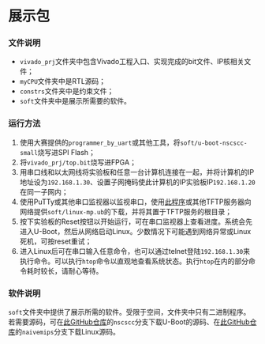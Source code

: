 # 展示包
### 文件说明

- `vivado_prj`文件夹中包含Vivado工程入口、实现完成的bit文件、IP核相关文件；
- `myCPU`文件夹中是RTL源码；
- `constrs`文件夹中是约束文件；
- `soft`文件夹中是展示所需要的软件。

### 运行方法

1. 使用大赛提供的`programmer_by_uart`或其他工具，将`soft/u-boot-nscscc-small`烧写进SPI Flash；
2. 将`vivado_prj/top.bit`烧写进FPGA；
3. 用串口线和以太网线将实验板和任意一台计算机连接在一起，并将计算机的IP地址设为`192.168.1.30`、设置子网掩码使此计算机的IP实验板IP`192.168.1.20`在同一子网内；
4. 使用PuTTy或其他串口监视器以监视串口，使用[此程序](https://bitbucket.org/phjounin/tftpd64/downloads/Tftpd64-4.62-setup.exe)或其他TFTP服务器向网络提供`soft/linux-mp.ub`的下载，并将其置于TFTP服务的根目录；
5. 按下实验板的Reset按钮以开始运行，可在串口监视器上查看进度。系统会先进入U-Boot，然后从网络启动Linux。少数情况下可能遇到网络异常或Linux死机，可按reset重试；
6. 进入Linux后可在串口输入任意命令，也可以通过telnet登陆`192.168.1.30`来执行命令。可以执行`htop`命令以直观地查看系统状态。执行`htop`在内的部分命令耗时较长，请耐心等待。

### 软件说明

`soft`文件夹中提供了展示所需的软件。受限于空间，文件夹中只有二进制程序。若需要源码，可在[此GitHub仓库](https://github.com/roastduck/u-boot-naivemips/)的`nscscc`分支下载U-Boot的源码、在[此GitHub仓库](https://github.com/roastduck/linux)的`naivemips`分支下载Linux源码。